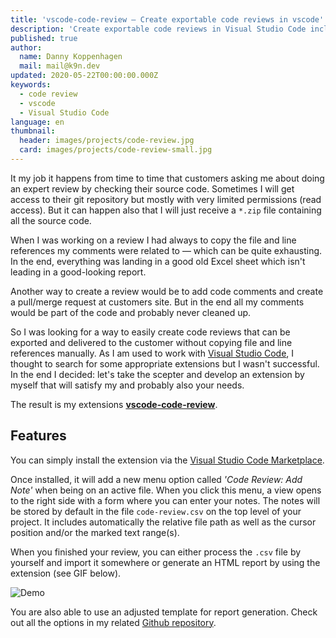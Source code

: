 ```yaml
---
title: 'vscode-code-review — Create exportable code reviews in vscode'
description: 'Create exportable code reviews in Visual Studio Code including automatic file and line references'
published: true
author:
  name: Danny Koppenhagen
  mail: mail@k9n.dev
updated: 2020-05-22T00:00:00.000Z
keywords:
  - code review
  - vscode
  - Visual Studio Code
language: en
thumbnail:
  header: images/projects/code-review.jpg
  card: images/projects/code-review-small.jpg
---
```


It my job it happens from time to time that customers asking me about doing an expert review by checking their source code.
Sometimes I will get access to their git repository but mostly with very limited permissions (read access).
But it can happen also that I will just receive a `*.zip` file containing all the source code.

When I was working on a review I had always to copy the file and line references my comments were related to — which can be quite exhausting.
In the end, everything was landing in a good old Excel sheet which isn't leading in a good-looking report.

Another way to create a review would be to add code comments and create a pull/merge request at customers site.
But in the end all my comments would be part of the code and probably never cleaned up.

So I was looking for a way to easily create code reviews that can be exported and delivered to the customer without copying file and line references manually.
As I am used to work with [Visual Studio Code](https://code.visualstudio.com), I thought to search for some appropriate extensions but I wasn't successful.
In the end I decided: let's take the scepter and develop an extension by myself that will satisfy my and probably also your needs.

The result is my extensions [**vscode-code-review**](https://marketplace.visualstudio.com/items?itemName=d-koppenhagen.vscode-code-review).

## Features

You can simply install the extension via the [Visual Studio Code Marketplace](https://marketplace.visualstudio.com/items?itemName=d-koppenhagen.vscode-code-review).

Once installed, it will add a new menu option called _'Code Review: Add Note'_ when being on an active file.
When you click this menu, a view opens to the right side with a form where you can enter your notes. The notes will be stored by default in the file `code-review.csv` on the top level of your project.
It includes automatically the relative file path as well as the cursor position and/or the marked text range(s).

When you finished your review, you can either process the `.csv` file by yourself and import it somewhere or generate an HTML report by using the extension (see GIF below).

![Demo](https://raw.githubusercontent.com/d-koppenhagen/vscode-code-review/master/images/demo.gif)

You are also able to use an adjusted template for report generation.
Check out all the options in my related [Github repository](https://github.com/d-koppenhagen/vscode-code-review).
